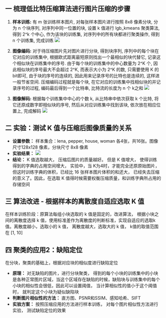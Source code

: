 ## 一 梳理低比特压缩算法进行图片压缩的步骤
1. **样本训练:** 有 m 张训练样本图片, 对每张样本图片进行按照 8x8 像素分块, 分为 n 个块序列, 对序列中同一位置的块, 设置 k 值进行 lgb_kmeans 聚类算法,  得到 2^k 个中心, 作为该块的训练集, 对序列中的所有块都进行聚类操作, 得到 n 个训练集, 完成训练
![](http://upload-images.jianshu.io/upload_images/3022282-0841c4c9c0e6b0fd.png?imageMogr2/auto-orient/strip%7CimageView2/2/w/1240)
2. **图像编码:** 对于待压缩图片先对图片进行分块, 得到块序列, 序列中的每个块在它对应的训练集中, 根据欧式距离最短原则找出一个最相似的块代替它, 记录这个相似块在训练集中的序号.
由于每个块的训练集中的中心数量为 2^K 个, 因此相似块的序号最大不会超过 2^K, 而表示大小为 2^K 的数, 只需要使用 K 的bit即可, 由于块的序号的连续的, 因此用来记录序号的比特也是连续的, 这样进一般节省空间. 压缩编码过程就是每个块, 在它对应的训练集中找相似块的并记录序号的过程, 编码最后得到一个比特串, 比特流的长度为 n 个 k之和
![](http://upload-images.jianshu.io/upload_images/3022282-278fcc334cb2727c.png?imageMogr2/auto-orient/strip%7CimageView2/2/w/1240)

3. **图像解码:** 根据每个训练集中中心的个数 k, 从比特串中依次获取 k 个比特, 将它还原成数字即相似块的序号, 然后从对应训练集中找到该块, 依次放在相应位置上, 完成解码
![](http://upload-images.jianshu.io/upload_images/3022282-90d639225f7438ec.png?imageMogr2/auto-orient/strip%7CimageView2/2/w/1240)

## 二 实验：测试 K 值与压缩后图像质量的关系
- **设置参数：** 样本集合：lena, pepper, house, woman 各4张，共16张。图像尺寸128x128 像素，分块尺寸 8x8 像素
- **实验结果：** 
![](http://upload-images.jianshu.io/upload_images/3022282-ccdab143c0975e82.png?imageMogr2/auto-orient/strip%7CimageView2/2/w/1240)
- **结论：** K 值选取越大， 压缩后图片的质量越好。
但是 K 值增大， 使得训练得到的字典的占用空间增大， 实验中，当 K为4时，才能完全还原原始图片，但这时训练字典的体积，已经比 16 张样本图片体积的和还大， 已经失去压缩的意义了。因此，在选取 K 值得时候需要权衡压缩质量，和训练字典所占用的存储空间

## 三 算法改进 - 根据样本的离散度自适应选取 K 值
在样本训练阶段：原算法每组小块选取的 k 值是固定的，改进算法， 根据小块之间的离散度选择 k 值，使用标准差作为离散度的判断标准，实现自适应的选取k值。离散度越小，选取小的 k 值， 离散度越大，选取大的 k 值， k值的取值范围在 [1, 10]

## 四 聚类的应用2：缺陷定位
在分块，聚类的基础上，根据对应块的相似度进行缺陷定位
- **原理：** 对无缺陷的图片，进行分块聚类， 得到的每个小块的训练集中的小块是各种正常图片区域，当这个区域存在缺陷的时候，缺陷块与训练集中的每个小块的相似性会很低，因此可以设置阈值， 当计算相似性的值小于这个阈值时， 就判定这个小块为疑似缺陷块
- **判断图片相似性的方法：** 直方图、PSNR和SSIM、感知哈希、SIFT
- **实验方案：** 按照压缩应用的方法进行样本训练， 对每个图片相似性方法进行实验， 测试缺陷定位的效果

